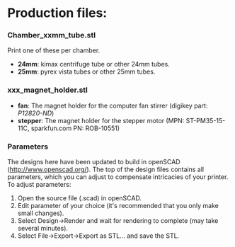 # Production files:
### Chamber_xxmm_tube.stl 
Print one of these per chamber.  
  - __24mm__: kimax centrifuge tube or other 24mm tubes.
  - __25mm__: pyrex vista tubes or other 25mm tubes.

### xxx_magnet_holder.stl
  - __fan__: The magnet holder for the computer fan stirrer (digikey part: _P12820-ND_)
  - __stepper__: The magnet holder for the stepper motor (MPN: ST-PM35-15-11C, sparkfun.com PN: ROB-10551)

### Parameters 
The designs here have been updated to build in openSCAD (http://www.openscad.org/).  The top of the design files contains all parameters, which you can adjust to compensate intricacies of your printer.  To adjust parameters:

  1) Open the source file (.scad) in openSCAD.
  2) Edit parameter of your choice (it's recommended that you only make small changes).
  3) Select Design->Render and wait for rendering to complete (may take several minutes).
  4) Select File->Export->Export as STL... and save the STL.  